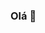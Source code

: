 ### Olá 👋

<!--
**adrianganzo/adrianganzo** is a ✨ _special_ ✨ repository because its `README.md` (this file) appears on your GitHub profile.

- Muito Prazer, Meu nome é Adrian e seja muito bem vindo ao meu GitHub!

- Tenho interesse em me especializar na área de Front End.

- Sou estudante da Cubos Acabemy no Curso de Desenvolvimento de Software Fullstack.

-->
